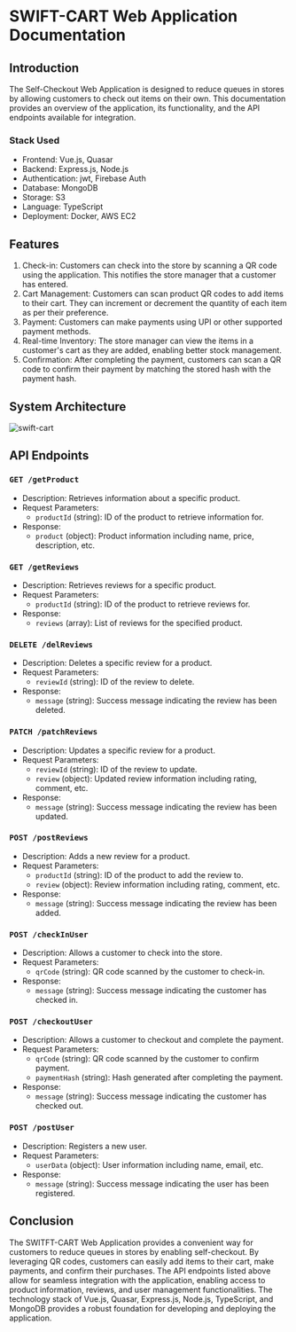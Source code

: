 # SWIFT-CART Web Application Documentation

## Introduction
The Self-Checkout Web Application is designed to reduce queues in stores by allowing customers to check out items on their own. This documentation provides an overview of the application, its functionality, and the API endpoints available for integration.

### Stack Used
- Frontend: Vue.js, Quasar
- Backend: Express.js, Node.js
- Authentication: jwt, Firebase Auth
- Database: MongoDB
- Storage: S3
- Language: TypeScript
- Deployment: Docker, AWS EC2

## Features
1. Check-in: Customers can check into the store by scanning a QR code using the application. This notifies the store manager that a customer has entered.
2. Cart Management: Customers can scan product QR codes to add items to their cart. They can increment or decrement the quantity of each item as per their preference.
3. Payment: Customers can make payments using UPI or other supported payment methods.
4. Real-time Inventory: The store manager can view the items in a customer's cart as they are added, enabling better stock management.
5. Confirmation: After completing the payment, customers can scan a QR code to confirm their payment by matching the stored hash with the payment hash.

## System Architecture

![swift-cart](https://github.com/hack4bengal-apoc/swift-cart-customer/assets/89103181/8f3cad01-5445-4def-b807-2bdf9bc935c3)


## API Endpoints

### `GET /getProduct`
- Description: Retrieves information about a specific product.
- Request Parameters:
  - `productId` (string): ID of the product to retrieve information for.
- Response:
  - `product` (object): Product information including name, price, description, etc.

### `GET /getReviews`
- Description: Retrieves reviews for a specific product.
- Request Parameters:
  - `productId` (string): ID of the product to retrieve reviews for.
- Response:
  - `reviews` (array): List of reviews for the specified product.

### `DELETE /delReviews`
- Description: Deletes a specific review for a product.
- Request Parameters:
  - `reviewId` (string): ID of the review to delete.
- Response:
  - `message` (string): Success message indicating the review has been deleted.

### `PATCH /patchReviews`
- Description: Updates a specific review for a product.
- Request Parameters:
  - `reviewId` (string): ID of the review to update.
  - `review` (object): Updated review information including rating, comment, etc.
- Response:
  - `message` (string): Success message indicating the review has been updated.

### `POST /postReviews`
- Description: Adds a new review for a product.
- Request Parameters:
  - `productId` (string): ID of the product to add the review to.
  - `review` (object): Review information including rating, comment, etc.
- Response:
  - `message` (string): Success message indicating the review has been added.

### `POST /checkInUser`
- Description: Allows a customer to check into the store.
- Request Parameters:
  - `qrCode` (string): QR code scanned by the customer to check-in.
- Response:
  - `message` (string): Success message indicating the customer has checked in.

### `POST /checkoutUser`
- Description: Allows a customer to checkout and complete the payment.
- Request Parameters:
  - `qrCode` (string): QR code scanned by the customer to confirm payment.
  - `paymentHash` (string): Hash generated after completing the payment.
- Response:
  - `message` (string): Success message indicating the customer has checked out.

### `POST /postUser`
- Description: Registers a new user.
- Request Parameters:
  - `userData` (object): User information including name, email, etc.
- Response:
  - `message` (string): Success message indicating the user has been registered.

## Conclusion
The SWITFT-CART Web Application provides a convenient way for customers to reduce queues in stores by enabling self-checkout. By leveraging QR codes, customers can easily add items to their cart, make payments, and confirm their purchases. The API endpoints listed above allow for seamless integration with the application, enabling access to product information, reviews, and user management functionalities. The technology stack of Vue.js, Quasar, Express.js, Node.js, TypeScript, and MongoDB provides a robust foundation for developing and deploying the application.
